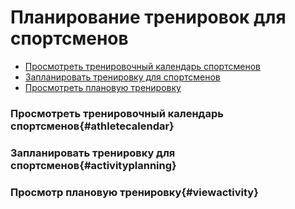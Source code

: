 # Планирование тренировок для спортсменов

* [Просмотреть тренировочный календарь спортсменов](#athletecalendar)
* [Запланировать тренировку для спортсменов](#activityplanning)
* [Просмотреть плановую тренировку](#viewactivity)

### Просмотреть тренировочный календарь спортсменов{#athletecalendar}
### Запланировать тренировку для спортсменов{#activityplanning}
### Просмотр плановую тренировку{#viewactivity}

